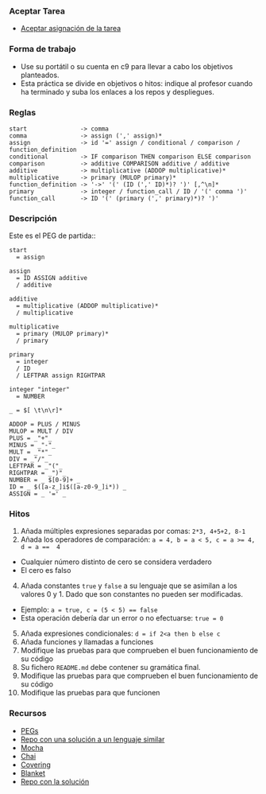 ### Aceptar Tarea

* [Aceptar asignación de la tarea]()

### Forma de trabajo

* Use su portátil o su cuenta en c9 para llevar a cabo los objetivos planteados.
* Esta práctica se divide en objetivos o hitos:  indique al profesor  cuando ha terminado y suba los enlaces a los repos y despliegues.

### Reglas

```
start               -> comma
comma               -> assign (',' assign)*
assign              -> id '=' assign / conditional / comparison / function_definition
conditional         -> IF comparison THEN comparison ELSE comparison
comparison          -> additive COMPARISON additive / additive
additive            -> multiplicative (ADDOP multiplicative)*
multiplicative      -> primary (MULOP primary)*
function_definition -> '->' '(' (ID (',' ID)*)? ')' [,^\n]*
primary             -> integer / function_call / ID / '(' comma ')'
function_call       -> ID '(' (primary (',' primary)*)? ')'
```

### Descripción

Este es el PEG de partida::

```
start
  = assign

assign
  = ID ASSIGN additive
  / additive

additive
  = multiplicative (ADDOP multiplicative)*
  / multiplicative

multiplicative
  = primary (MULOP primary)*
  / primary

primary
  = integer
  / ID
  / LEFTPAR assign RIGHTPAR

integer "integer"
  = NUMBER

_ = $[ \t\n\r]*

ADDOP = PLUS / MINUS
MULOP = MULT / DIV
PLUS = _"+"_
MINUS = _"-"_
MULT = _"*"_
DIV = _"/"_
LEFTPAR = _"("_
RIGHTPAR = _")"_
NUMBER = _ $[0-9]+ _
ID = _ $([a-z_]i$([a-z0-9_]i*)) _
ASSIGN = _ '=' _
```

### Hitos

1. Añada múltiples expresiones separadas por comas:  `2*3, 4+5+2, 8-1`
3. Añada los operadores de comparación: `a = 4, b = a < 5, c = a >= 4, d = a ==  4`
  - Cualquier número distinto de cero se considera verdadero
  - El cero es falso
4. Añada constantes `true` y `false` a su lenguaje que se asimilan a los valores 0 y 1. Dado que son constantes no pueden ser modificadas.
  - Ejemplo:  `a = true, c = (5 < 5) == false`
  - Esta operación debería dar un error o no efectuarse:  `true = 0`
5. Añada expresiones condicionales:  `d = if 2<a then b else c`  
6. Añada funciones y llamadas a funciones
7. Modifique las pruebas para que comprueben el buen funcionamiento de su código
8. Su fichero `README.md` debe contener su gramática final.
2. Modifique las pruebas para que comprueben el buen funcionamiento de su código
4. Modifique las pruebas para que funcionen

### Recursos

* [PEGs](https://casianorodriguezleon.gitbooks.io/ull-esit-1617/content/apuntes/pegjs/PEGS.html)
* [Repo con una solución a un lenguaje similar](https://github.com/ULL-ESIT-PL-1617/pegjs-calc-assign)
* [Mocha](https://casianorodriguezleon.gitbooks.io/ull-esit-1617/content/apuntes/pruebas/mocha.html)
* [Chai](https://casianorodriguezleon.gitbooks.io/ull-esit-1617/content/apuntes/pruebas/chai.html)
* [Covering](https://casianorodriguezleon.gitbooks.io/ull-esit-1617/content/apuntes/pruebas/covering.html)
* [Blanket](https://casianorodriguezleon.gitbooks.io/ull-esit-1617/content/apuntes/pruebas/blanket.html)
* [Repo con la solución](https://github.com/ULL-ESIT-PL-1617/solution-evalua-pdr)
